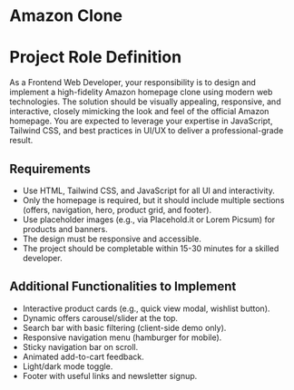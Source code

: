 # Amazon Clone

# Project Role Definition

As a Frontend Web Developer, your responsibility is to design and implement a high-fidelity Amazon homepage clone using modern web technologies. The solution should be visually appealing, responsive, and interactive, closely mimicking the look and feel of the official Amazon homepage. You are expected to leverage your expertise in JavaScript, Tailwind CSS, and best practices in UI/UX to deliver a professional-grade result.

## Requirements
- Use HTML, Tailwind CSS, and JavaScript for all UI and interactivity.
- Only the homepage is required, but it should include multiple sections (offers, navigation, hero, product grid, and footer).
- Use placeholder images (e.g., via Placehold.it or Lorem Picsum) for products and banners.
- The design must be responsive and accessible.
- The project should be completable within 15-30 minutes for a skilled developer.

## Additional Functionalities to Implement
- Interactive product cards (e.g., quick view modal, wishlist button).
- Dynamic offers carousel/slider at the top.
- Search bar with basic filtering (client-side demo only).
- Responsive navigation menu (hamburger for mobile).
- Sticky navigation bar on scroll.
- Animated add-to-cart feedback.
- Light/dark mode toggle.
- Footer with useful links and newsletter signup.